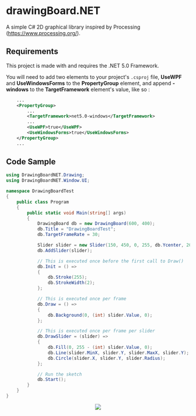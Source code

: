 # drawingBoard.NET

A simple C# 2D graphical library inspired by Processing (https://www.processing.org/).

## Requirements

This project is made with and requires the .NET 5.0 Framework.


You will need to add two elements to your project's `.csproj` file, **UseWPF** and **UseWindowsForms** to the **PropertyGroup** element, and append **-windows** to the **TargetFramework** element's value, like so :

```XML
	...
	<PropertyGroup>
		...
		<TargetFramework>net5.0-windows</TargetFramework>
		...
		<UseWPF>true</UseWPF>
		<UseWindowsForms>true</UseWindowsForms>
	</PropertyGroup>
	...
```

## Code Sample

```C#
using DrawingBoardNET.Drawing;
using DrawingBoardNET.Window.UI;

namespace DrawingBoardTest
{
	public class Program
	{
		public static void Main(string[] args)
		{
			DrawingBoard db = new DrawingBoard(600, 400);
			db.Title = "DrawingBoardTest";
			db.TargetFrameRate = 30;

			Slider slider = new Slider(150, 450, 0, 255, db.Ycenter, 20);
			db.AddSlider(slider);

			// This is executed once before the first call to Draw()
			db.Init = () =>
			{
				db.Stroke(255);
				db.StrokeWidth(2);
			};

			// This is executed once per frame
			db.Draw = () =>
			{
				db.Background(0, (int) slider.Value, 0);
			};

			// This is executed once per frame per slider
			db.DrawSlider = (slider) =>
			{
				db.Fill(0, 255 - (int) slider.Value, 0);
				db.Line(slider.MinX, slider.Y, slider.MaxX, slider.Y);
				db.Circle(slider.X, slider.Y, slider.Radius);
			};

			// Run the sketch
			db.Start();
		}
	}
}
```

<p align="center">
  <img src="https://i.imgur.com/Zbc3F3Y.gif"/>
</p>
